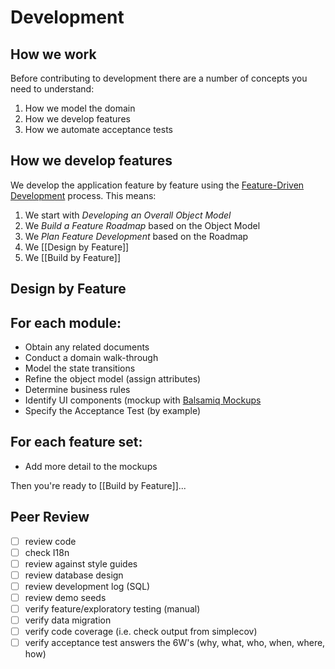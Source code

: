 # Development

## How we work

Before contributing to development there are a number of concepts you need to understand:

1. How we model the domain
2. How we develop features
3. How we automate acceptance tests

## How we develop features

We develop the application feature by feature using the [Feature-Driven Development](https://en.wikipedia.org/wiki/Feature-driven_development) process. This means:

1. We start with _Developing an Overall Object Model_
2. We _Build a Feature Roadmap_ based on the Object Model
3. We _Plan Feature Development_ based on the Roadmap
4. We [[Design by Feature]]
5. We [[Build by Feature]]

## Design by Feature

## For each module:

* Obtain any related documents
* Conduct a domain walk-through
* Model the state transitions
* Refine the object model (assign attributes)
* Determine business rules
* Identify UI components (mockup with [Balsamiq Mockups](https://balsamiq.com/products/mockups/)
* Specify the Acceptance Test (by example)

## For each feature set:

* Add more detail to the mockups

Then you're ready to [[Build by Feature]]...

## Peer Review

- [ ] review code
- [ ] check I18n
- [ ] review against style guides
- [ ] review database design
- [ ] review development log (SQL)
- [ ] review demo seeds
- [ ] verify feature/exploratory testing (manual)
- [ ] verify data migration
- [ ] verify code coverage (i.e. check output from simplecov)
- [ ] verify acceptance test answers the 6W's (why, what, who, when, where, how)
